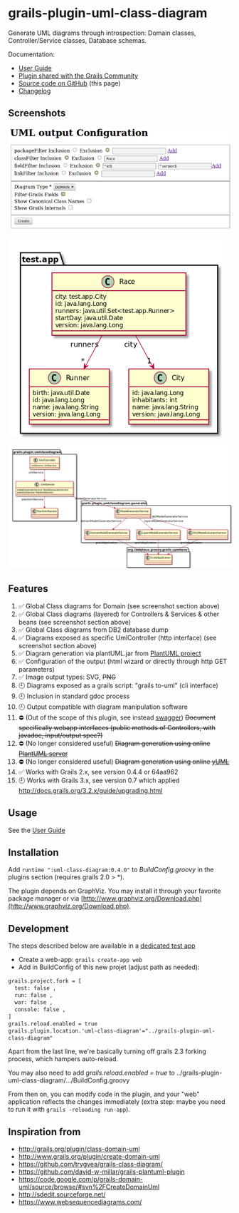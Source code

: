 grails-plugin-uml-class-diagram
===============================

Generate UML diagrams through introspection: Domain classes, Controller/Service classes, Database schemas.

Documentation:  

* [User Guide](http://igorrosenberg.github.io/grails-plugin-uml-class-diagram/)
* [Plugin shared with the Grails Community](http://grails.org/plugin/uml-class-diagram) 
* [Source code on GitHub](https://github.com/igorrosenberg/grails-plugin-uml-class-diagram/) (this page) 
* [Changelog](changelog.md)

## Screenshots

![Wizard example](src/docs/images/0.4.3-wizard.png)

![Domain example](src/docs/images/0.4.3-domain.png)

![Layers example](src/docs/images/0.4.3-layers.png)

## Features

  1. :white_check_mark: Global Class diagrams for Domain (see screenshot section above)
  1. :white_check_mark: Global Class diagrams (layered) for Controllers & Services & other beans (see screenshot section above)
  1. :white_check_mark: Global Class diagrams from DB2 database dump
  1. :white_check_mark: Diagrams exposed as specific UmlController (http interface) (see screenshot section above)
  1. :white_check_mark: Diagram generation via plantUML.jar from [PlantUML project](http://plantuml.sourceforge.net/)
  1. :white_check_mark: Configuration of the output (html wizard or directly through http GET parameters)
  1. :white_check_mark: Image output types: SVG, ~~PNG~~
  1. :clock9: Diagrams exposed as a grails script: "grails to-uml" (cli interface)
  1. :clock9: Inclusion in standard gdoc process
  1. :clock9: Output compatible with diagram manipulation software
  1. :no_entry: (Out of the scope of this plugin, see instead [swagger](http://swagger.io/)) ~~Document specifically webapp interfaces (public methods of Controllers, with javadoc, input/output spec?)~~ 
  1. :no_entry: (No longer considered useful) ~~Diagram generation using online [PlantUML server](http://www.plantuml.com/plantuml)~~ 
  1. :no_entry: (No longer considered useful) ~~Diagram generation using online [yUML](http://www.yuml.me/diagram/scruffy/class/draw)~~
  1. :white_check_mark: Works with Grails 2.x, see version 0.4.4 or 64aa962 
  1. :clock9: Works with Grails 3.x, see version 0.7 which applied http://docs.grails.org/3.2.x/guide/upgrading.html
  
## Usage

See the [User Guide](http://igorrosenberg.github.io/grails-plugin-uml-class-diagram/)

## Installation

Add `runtime ":uml-class-diagram:0.4.0"` to *BuildConfig.groovy* in the plugins section (requires grails 2.0 > \*).

The plugin depends on GraphViz. You may install it through your favorite package manager 
or via [http://www.graphviz.org/Download.php](http://www.graphviz.org/Download.php).

## Development

The steps described below are available in a [dedicated test app](https://github.com/igorrosenberg/test-grails-app/tree/local-uml-plugin)

* Create a web-app: `grails create-app web` 
* Add in BuildConfig of this new projet (adjust path as needed): 
```
grails.project.fork = [
  test: false , 
  run: false , 
  war: false , 
  console: false , 
]
grails.reload.enabled = true
grails.plugin.location.'uml-class-diagram'="../grails-plugin-uml-class-diagram"
```

Apart from the last line, we're basically turning off grails 2.3 forking process, which hampers auto-reload. 

You may also need to add _grails.reload.enabled = true_ to ../grails-plugin-uml-class-diagram/.../BuildConfig.groovy  

From then on, you can modify code in the plugin, and your "web" application reflects the changes immediately (extra step: maybe you need to run it with `grails -reloading run-app`). 

## Inspiration from 

* http://grails.org/plugin/class-domain-uml
* http://www.grails.org/plugin/create-domain-uml
* https://github.com/trygvea/grails-class-diagram/
* https://github.com/david-w-millar/grails-plantuml-plugin
* https://code.google.com/p/grails-domain-uml/source/browse/#svn%2FCreateDomainUml
* http://sdedit.sourceforge.net/
* https://www.websequencediagrams.com/

